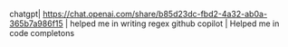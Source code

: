 chatgpt| https://chat.openai.com/share/b85d23dc-fbd2-4a32-ab0a-365b7a986f15 | helped me in writing regex
github copilot | Helped me in code completons
